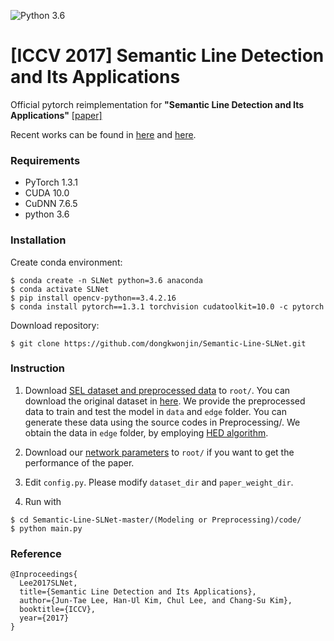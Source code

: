 ![Python 3.6](https://img.shields.io/badge/python-3.6-green.svg)

# [ICCV 2017] Semantic Line Detection and Its Applications

<!--
![IVOS Image](Overall_Network.png)

\\[[Project page]](https://openreview.net/forum?id=bo_lWt_aA)
\\[[arXiv]](https://arxiv.org/abs/2007.08139)
-->

Official pytorch reimplementation for **"Semantic Line Detection and Its Applications"** [[paper]](https://openaccess.thecvf.com/content_ICCV_2017/papers/Lee_Semantic_Line_Detection_ICCV_2017_paper.pdf)

Recent works can be found in [here](https://github.com/dongkwonjin/Semantic-Line-DRM) and [here](https://github.com/dongkwonjin/Semantic-Line-MWCS).

### Requirements
- PyTorch 1.3.1
- CUDA 10.0
- CuDNN 7.6.5
- python 3.6

### Installation
Create conda environment:
```
$ conda create -n SLNet python=3.6 anaconda
$ conda activate SLNet
$ pip install opencv-python==3.4.2.16
$ conda install pytorch==1.3.1 torchvision cudatoolkit=10.0 -c pytorch
```

Download repository:
```
$ git clone https://github.com/dongkwonjin/Semantic-Line-SLNet.git
```
### Instruction

1. Download [SEL dataset and preprocessed data](https://drive.google.com/file/d/1Urfbj7IvfDpMw7b9SAgOF3Da6hTWrPhL/view?usp=sharing) to ```root/```. You can download the original dataset in [here](http://mcl.korea.ac.kr/jtlee_iccv2017/). We provide the preprocessed data to train and test the model in ```data``` and ```edge``` folder. You can generate these data using the source codes in Preprocessing/. We obtain the data in  ```edge``` folder, by employing [HED algorithm](https://github.com/sniklaus/pytorch-hed).

2. Download our [network parameters](https://drive.google.com/file/d/1v2iy8w4FWB7xn_bpwQqR6cVKTftAcQ3o/view?usp=sharing) to ```root/``` if you want to get the performance of the paper.

3. Edit `config.py`. Please modify ```dataset_dir``` and ```paper_weight_dir```.

4. Run with 
```
$ cd Semantic-Line-SLNet-master/(Modeling or Preprocessing)/code/
$ python main.py
```



### Reference
```
@Inproceedings{
  Lee2017SLNet,
  title={Semantic Line Detection and Its Applications},
  author={Jun-Tae Lee, Han-Ul Kim, Chul Lee, and Chang-Su Kim},
  booktitle={ICCV},
  year={2017}
}
```
